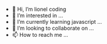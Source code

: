 - 👋 Hi, I’m lionel coding
- 👀 I’m interested in ...
- 🌱 I’m currently learning javascript ...
- 💞️ I’m looking to collaborate on ...
- 📫 How to reach me ...

<!---
Lionelapex/Lionelapex is a ✨ special ✨ repository because its `README.md` (this file) appears on your GitHub profile.
You can click the Preview link to take a look at your changes.
--->
